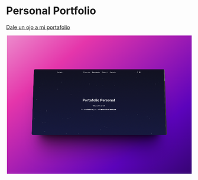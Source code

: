 # Personal Portfolio

<a href="https://ecbdev.mx">Dale un ojo a mi portafolio </a>

<div align="center">
  <img alt="Calculadora de precios" src="https://github.com/emilianocbe/portfolio/raw/main/assets/cover.png" width="500">
</div>
